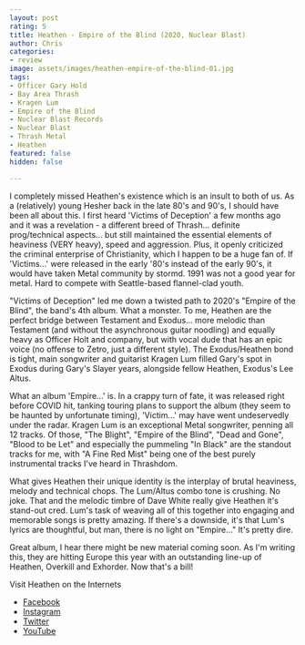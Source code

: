 ```yaml
---
layout: post
rating: 5
title: Heathen - Empire of the Blind (2020, Nuclear Blast)
author: Chris
categories:
- review
image: assets/images/heathen-empire-of-the-blind-01.jpg
tags:
- Officer Gary Hold
- Bay Area Thrash
- Kragen Lum
- Empire of the Blind
- Nuclear Blast Records
- Nuclear Blast
- Thrash Metal
- Heathen
featured: false
hidden: false

---
```

I completely missed Heathen's existence which is an insult to both of us.   As a (relatively) young Hesher back in the late 80's and 90's, I should have been all about this.  I first heard 'Victims of Deception' a few months ago and it was a revelation - a different breed of Thrash... definite prog/technical aspects... but still maintained the essential elements of heaviness (VERY heavy), speed and aggression.  Plus, it openly criticized the criminal enterprise of Christianity, which I happen to be a huge fan of.  If 'Victims...' were released in the early '80's instead of the early 90's, it would have taken Metal community by stormd.  1991 was not a good year for metal. Hard to compete with Seattle-based flannel-clad youth.  

"Victims of Deception" led me down a twisted path to 2020's "Empire of the Blind", the band's 4th album.  What a monster.  To me, Heathen are the perfect bridge between Testament and Exodus... more melodic than Testament (and without the asynchronous guitar noodling) and equally heavy as Officer Holt and company, but with vocal dude that has an epic voice (no offense to Zetro, just a different style).  The Exodus/Heathen bond is tight, main songwriter and guitarist Kragen Lum filled Gary's spot in Exodus during Gary's Slayer years, alongside fellow Heathen, Exodus's Lee Altus.  

What an album 'Empire...' is.  In a crappy turn of fate, it was released right before COVID hit, tanking touring plans to support the album (they seem to be haunted by unfortunate timing), 'Victim...' may have went undeservedly under the radar.   Kragen Lum is an exceptional Metal songwriter, penning all 12 tracks. Of those, "The Blight", "Empire of the Blind", "Dead and Gone", "Blood to be Let" and especially the pummeling "In Black" are the standout tracks for me, with "A Fine Red Mist" being one of the best purely instrumental tracks I've heard in Thrashdom.

What gives Heathen their unique identity is the interplay of brutal heaviness, melody and technical chops.  The Lum/Altus combo tone is crushing. No joke. That and the melodic timbre of Dave White really give Heathen it's stand-out cred. Lum's task of weaving all of this together into engaging and memorable songs is pretty amazing.   If there's a downside, it's that Lum's lyrics are thoughtful, but man, there is no light on "Empire..."  It's pretty dire. 

Great album, I hear there might be new material coming soon. As I'm writing this, they are hitting Europe this year with an outstanding line-up of Heathen, Overkill and Exhorder.  Now that's a bill!

Visit Heathen on the Internets

* [Facebook](https://www.facebook.com/heathen.official/ "Facebook")
* [Instagram](https://www.instagram.com/heathenthrash/ "Instagram")
* [Twitter](https://twitter.com/HEATHENMETAL "Twitter")
* [YouTube](https://www.youtube.com/channel/UC9FGcZCwjeHrSpqOAWZ0dHg "YouTube")